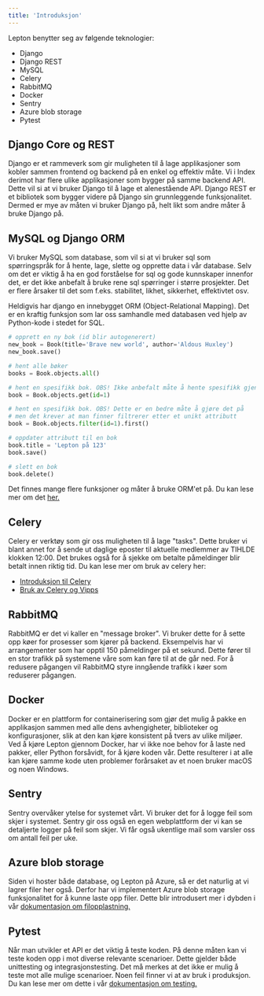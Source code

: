 ```yaml
---
title: 'Introduksjon'
---
```


Lepton benytter seg av følgende teknologier:

* Django
* Django REST
* MySQL
* Celery
* RabbitMQ
* Docker
* Sentry
* Azure blob storage
* Pytest

## Django Core og REST

Django er et rammeverk som gir muligheten til å lage applikasjoner som kobler sammen frontend og backend på en enkel og effektiv måte. Vi i Index derimot har flere ulike applikasjoner som bygger på samme backend API. Dette vil si at vi bruker Django til å lage et alenestående API. Django REST er et bibliotek som bygger videre på Django sin grunnleggende funksjonalitet. Dermed er mye av måten vi bruker Django på, helt likt som andre måter å bruke Django på.

## MySQL og Django ORM

Vi bruker MySQL som database, som vil si at vi bruker sql som spørringspråk for å hente, lage, slette og opprette data i vår database. Selv om det er viktig å ha en god forståelse for sql og gode kunnskaper innenfor det, er det ikke anbefalt å bruke rene sql spørringer i større prosjekter. Det er flere årsaker til det som f.eks. stabilitet, likhet, sikkerhet, effektivtet osv.

Heldigvis har django en innebygget ORM (Object-Relational Mapping). Det er en kraftig funksjon som lar oss samhandle med databasen ved hjelp av Python-kode i stedet for SQL.

```python
# opprett en ny bok (id blir autogenerert)
new_book = Book(title='Brave new world', author='Aldous Huxley')
new_book.save()

# hent alle bøker
books = Book.objects.all()

# hent en spesifikk bok. OBS! Ikke anbefalt måte å hente spesifikk gjenstand
book = Book.objects.get(id=1)

# hent en spesifikk bok. OBS! Dette er en bedre måte å gjøre det på
# men det krever at man finner filtrerer etter et unikt attributt
book = Book.objects.filter(id=1).first()

# oppdater attributt til en bok
book.title = 'Lepton på 123'
book.save()

# slett en bok
book.delete()
```

Det finnes mange flere funksjoner og måter å bruke ORM'et på. Du kan lese mer om det [her.](https://docs.djangoproject.com/en/5.0/topics/db/queries/)

## Celery

Celery er verktøy som gir oss muligheten til å lage "tasks". Dette bruker vi blant annet for å sende ut daglige eposter til aktuelle medlemmer av TIHLDE klokken 12:00. Det brukes også for å sjekke om betalte påmeldinger blir betalt innen riktig tid. Du kan lese mer om bruk av celery her:

* [Introduksjon til Celery](https://codex.tihlde.org/)
* [Bruk av Celery og Vipps](https://codex.tihlde.org/)


## RabbitMQ

RabbitMQ er det vi kaller en "message broker". Vi bruker dette for å sette opp køer for prosesser som kjører på backend. Eksempelvis har vi arrangementer som har opptil 150 påmeldinger på et sekund. Dette fører til en stor trafikk på systemene våre som kan føre til at de går ned. For å redusere pågangen vil RabbitMQ styre inngående trafikk i køer som reduserer pågangen.


## Docker

Docker er en plattform for containerisering som gjør det mulig å pakke en applikasjon sammen med alle dens avhengigheter, biblioteker og konfigurasjoner, slik at den kan kjøre konsistent på tvers av ulike miljøer. Ved å kjøre Lepton gjennom Docker, har vi ikke noe behov for å laste ned pakker, eller Python forsåvidt, for å kjøre koden vår. Dette resulterer i at alle kan kjøre samme kode uten problemer forårsaket av et noen bruker macOS og noen Windows.


## Sentry

Sentry overvåker ytelse for systemet vårt. Vi bruker det for å logge feil som skjer i systemet. Sentry gir oss også en egen webplattform der vi kan se detaljerte logger på feil som skjer. Vi får også ukentlige mail som varsler oss om antall feil per uke.


## Azure blob storage

Siden vi hoster både database, og Lepton på Azure, så er det naturlig at vi lagrer filer her også. Derfor har vi implementert Azure blob storage funksjonalitet for å kunne laste opp filer. Dette blir introdusert mer i dybden i vår [dokumentasjon om  filopplastning.](https://codex.tihlde.org/)

## Pytest

Når man utvikler et API er det viktig å teste koden. På denne måten kan vi teste koden opp i mot diverse relevante scenarioer. Dette gjelder både unittesting og integrasjonstesting. Det må merkes at det ikke er mulig å teste mot alle mulige scenarioer. Noen feil finner vi at av bruk i produksjon. Du kan lese mer om dette i vår [dokumentasjon om testing.](https://codex.tihlde.org/)